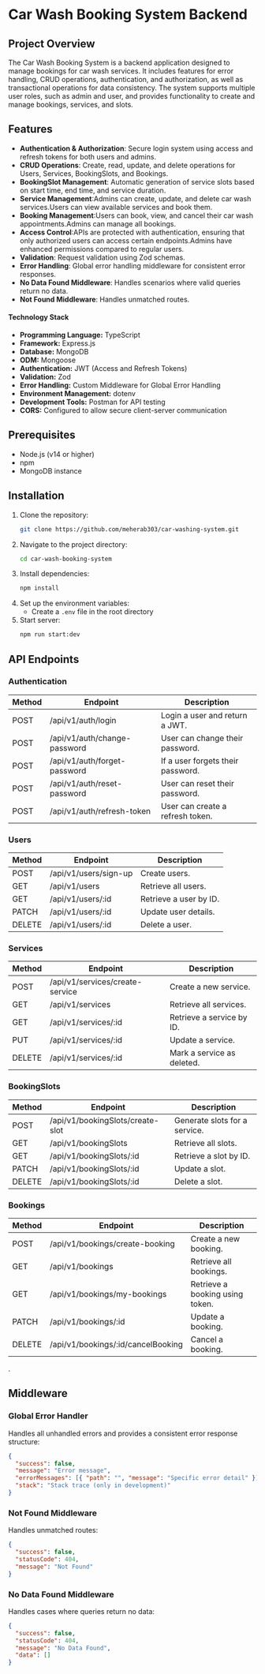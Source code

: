 # Car Wash Booking System Backend

## Project Overview
The Car Wash Booking System is a backend application designed to manage bookings for car wash services. It includes features for error handling, CRUD operations, authentication, and authorization, as well as transactional operations for data consistency. The system supports multiple user roles, such as admin and user, and provides functionality to create and manage bookings, services, and slots.

## Features
- **Authentication & Authorization**: Secure login system using access and refresh tokens for both users and admins.
- **CRUD Operations**: Create, read, update, and delete operations for Users, Services, BookingSlots, and Bookings.
- **BookingSlot Management**: Automatic generation of service slots based on start time, end time, and service duration.
- **Service Management**:Admins can create, update, and delete car wash services.Users can view available services and book them.
- **Booking Management**:Users can book, view, and cancel their car wash appointments.Admins can manage all bookings.
- **Access Control**:APIs are protected with authentication, ensuring that only authorized users can access certain endpoints.Admins have enhanced permissions compared to regular users.
- **Validation**: Request validation using Zod schemas.
- **Error Handling**: Global error handling middleware for consistent error responses.
- **No Data Found Middleware**: Handles scenarios where valid queries return no data.
- **Not Found Middleware**: Handles unmatched routes.
#### Technology Stack
- **Programming Language:** TypeScript
- **Framework:** Express.js
- **Database:** MongoDB
- **ODM:** Mongoose
- **Authentication:** JWT (Access and Refresh Tokens)
- **Validation:** Zod
- **Error Handling:** Custom Middleware for Global Error Handling
- **Environment Management:** dotenv
- **Development Tools:** Postman for API testing
- **CORS:** Configured to allow secure client-server communication


## Prerequisites
- Node.js (v14 or higher)
- npm 
- MongoDB instance

## Installation
1. Clone the repository:
   ```bash
   git clone https://github.com/meherab303/car-washing-system.git
   ```
2. Navigate to the project directory:
   ```bash
   cd car-wash-booking-system
   ```
3. Install dependencies:
   ```bash
   npm install
   ```
4. Set up the environment variables:
   - Create a `.env` file in the root directory
5. Start server:
   ```bash
   npm run start:dev   

## API Endpoints

### Authentication
| Method | Endpoint                              | Description                                |
|--------|---------------------------------------|--------------------------------------------|
| POST   | /api/v1/auth/login                   | Login a user and return a JWT.             |
| POST   | /api/v1/auth/change-password         | User can change their password.            |
| POST   | /api/v1/auth/forget-password         | If a user forgets their password.          |
| POST   | /api/v1/auth/reset-password          | User can reset their password.             |
| POST   | /api/v1/auth/refresh-token           | User can create a refresh token.           |

### Users
| Method | Endpoint                              | Description                                |
|--------|---------------------------------------|--------------------------------------------|
| POST   | /api/v1/users/sign-up                | Create users.                              |
| GET    | /api/v1/users                        | Retrieve all users.                        |
| GET    | /api/v1/users/:id                    | Retrieve a user by ID.                     |
| PATCH  | /api/v1/users/:id                    | Update user details.                       |
| DELETE | /api/v1/users/:id                    | Delete a user.                             |

### Services
| Method | Endpoint                              | Description                                |
|--------|---------------------------------------|--------------------------------------------|
| POST   | /api/v1/services/create-service      | Create a new service.                      |
| GET    | /api/v1/services                     | Retrieve all services.                     |
| GET    | /api/v1/services/:id                 | Retrieve a service by ID.                  |
| PUT    | /api/v1/services/:id                 | Update a service.                          |
| DELETE | /api/v1/services/:id                 | Mark a service as deleted.                 |

### BookingSlots
| Method | Endpoint                              | Description                                |
|--------|---------------------------------------|--------------------------------------------|
| POST   | /api/v1/bookingSlots/create-slot     | Generate slots for a service.              |
| GET    | /api/v1/bookingSlots                | Retrieve all slots.                        |
| GET    | /api/v1/bookingSlots/:id            | Retrieve a slot by ID.                     |
| PATCH  | /api/v1/bookingSlots/:id            | Update a slot.                             |
| DELETE | /api/v1/bookingSlots/:id            | Delete a slot.                             |

### Bookings
| Method | Endpoint                              | Description                                |
|--------|---------------------------------------|--------------------------------------------|
| POST   | /api/v1/bookings/create-booking      | Create a new booking.                      |
| GET    | /api/v1/bookings                     | Retrieve all bookings.                     |
| GET    | /api/v1/bookings/my-bookings         | Retrieve a booking using token.            |
| PATCH  | /api/v1/bookings/:id                 | Update a booking.                          |
| DELETE | /api/v1/bookings/:id/cancelBooking   | Cancel a booking.                          |
.

## Middleware
### Global Error Handler
Handles all unhandled errors and provides a consistent error response structure:
```json
{
  "success": false,
  "message": "Error message",
  "errorMessages": [{ "path": "", "message": "Specific error detail" }],
  "stack": "Stack trace (only in development)"
}
```

### Not Found Middleware
Handles unmatched routes:
```json
{
  "success": false,
  "statusCode": 404,
  "message": "Not Found"
}
```

### No Data Found Middleware
Handles cases where queries return no data:
```json
{
  "success": false,
  "statusCode": 404,
  "message": "No Data Found",
  "data": []
}
```





